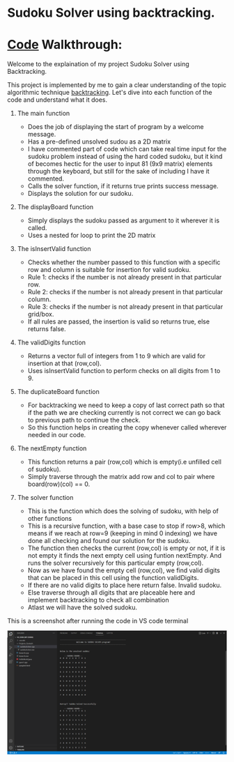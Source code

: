 # Sudoku Solver using backtracking.

# [Code](https://github.com/Geetesh2912/Projects/blob/main/Sudoku%20Solver/sudokuSolver.cpp) Walkthrough:

Welcome to the explaination of my project Sudoku Solver using Backtracking.

This project is implemented by me to gain a clear understanding of the topic algorithmic technique [backtracking](https://www.geeksforgeeks.org/backtracking-introduction/). Let's dive into each function of the code and understand what it does.

1) The main function
    - Does the job of displaying the start of program by a welcome message.   
    - Has a pre-defined unsolved sudou as a 2D matrix
    - I have commented part of code which can take real time input for the sudoku problem instead of using the hard coded sudoku, but it kind of becomes hectic for the user to input 81 (9x9 matrix) elements through the keyboard, but still for the sake of including I have it commented.
    - Calls the solver function, if it returns true prints success message.
    - Displays the solution for our sudoku.

2) The displayBoard function
    - Simply displays the sudoku passed as argument to it wherever it is called.
    - Uses a nested for loop to print the 2D matrix

3) The isInsertValid function
    - Checks whether the number passed to this function with a specific row and column is suitable for insertion for valid sudoku.
    - Rule 1: checks if the number is not already present in that particular row.
    - Rule 2: checks if the number is not already present in that particular column.
    - Rule 3: checks if the number is not already present in that particular grid/box.
    - If all rules are passed, the insertion is valid so returns true, else returns false.

4) The validDigits function
    - Returns a vector full of integers from 1 to 9 which are valid for insertion at that (row,col). 
    - Uses isInsertValid function to perform checks on all digits from 1 to 9.

5) The duplicateBoard function
    - For backtracking we need to keep a copy of last correct path so that if the path we are checking currently is not correct we can go back to previous path to continue the check.
    - So this function helps in creating the copy whenever called wherever needed in our code.
 
6) The nextEmpty function 
    - This function returns a pair (row,col) which is empty(i.e unfilled cell of sudoku).
    - Simply traverse through the matrix add row and col to pair where board(row)(col) == 0.

7) The solver function
    - This is the function which does the solving of sudoku, with help of other functions
    - This is a recursive function, with a base case to stop if row>8, which means if we reach at row=9 (keeping in mind 0 indexing) we have done all checking and found our solution for the sudoku.
    - The function then checks the current (row,col) is empty or not, if it is not empty it finds the next empty cell using funtion nextEmpty. And runs the solver recursively for this particular empty (row,col).
    - Now as we have found the empty cell (row,col), we find valid digits that can be placed in this cell using the function validDigits.
    - If there are no valid digits to place here return false. Invalid sudoku.
    - Else traverse through all digits that are placeable here and implement backtracking to check all combination
    - Atlast we will have the solved sudoku.

This is a screenshot after running the code in VS code terminal


![Output](output_sudokuSolver.png)
